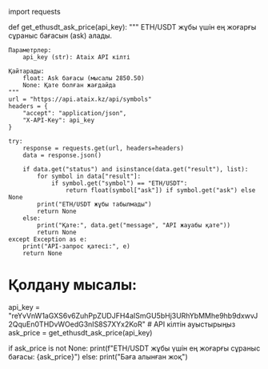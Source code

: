 import requests

def get_ethusdt_ask_price(api_key):
    """
    ETH/USDT жұбы үшін ең жоғарғы сұраныс бағасын (ask) алады.
    
    Параметрлер:
        api_key (str): Ataix API кілті
    
    Қайтарады:
        float: Ask бағасы (мысалы 2850.50)
        None: Қате болған жағдайда
    """
    url = "https://api.ataix.kz/api/symbols"
    headers = {
        "accept": "application/json",
        "X-API-Key": api_key
    }

    try:
        response = requests.get(url, headers=headers)
        data = response.json()
        
        if data.get("status") and isinstance(data.get("result"), list):
            for symbol in data["result"]:
                if symbol.get("symbol") == "ETH/USDT":
                    return float(symbol["ask"]) if symbol.get("ask") else None
            print("ETH/USDT жұбы табылмады")
            return None
        else:
            print("Қате:", data.get("message", "API жауабы қате"))
            return None
    except Exception as e:
        print("API-запрос қатесі:", e)
        return None

# Қолдану мысалы:
api_key = "reYvVnW1aGXS6v6ZuhPpZUDJFH4aISmGU5bHj3URhYbMMhe9hb9dxwvJ2QquEn0THDvWOedG3nIS8S7XYx2KoR"  # API кілтін ауыстырыңыз
ask_price = get_ethusdt_ask_price(api_key)

if ask_price is not None:
    print(f"ETH/USDT жұбы үшін ең жоғарғы сұраныс бағасы: {ask_price}")
else:
    print("Баға алынған жоқ")
